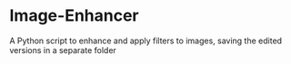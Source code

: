 # Image-Enhancer
A Python script to enhance and apply filters to images, saving the edited versions in a separate folder
